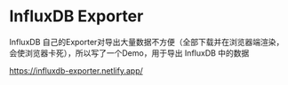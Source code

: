 # InfluxDB Exporter

InfluxDB 自己的Exporter对导出大量数据不方便（全部下载并在浏览器端渲染，会使浏览器卡死），所以写了一个Demo，用于导出 InfluxDB 中的数据

https://influxdb-exporter.netlify.app/
